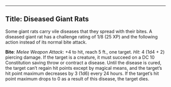 -------------------------
Title: Diseased Giant Rats
-------------------------


Some giant rats carry vile diseases that they spread with their bites. A
diseased giant rat has a challenge rating of 1/8 (25 XP) and the
following action instead of its normal bite attack.

**Bite**: *Melee Weapon Attack*: +4 to hit, reach 5 ft., one target.
*Hit*: 4 (1d4 + 2) piercing damage. If the target is a creature, it
must succeed on a DC 10 Constitution saving throw or contract
a disease. Until the disease is cured, the target can’t regain hit
points except by magical means, and the target’s hit point maximum
decreases by 3 (1d6) every 24 hours. If the target’s hit point
maximum drops to 0 as a result of this disease, the target dies.

